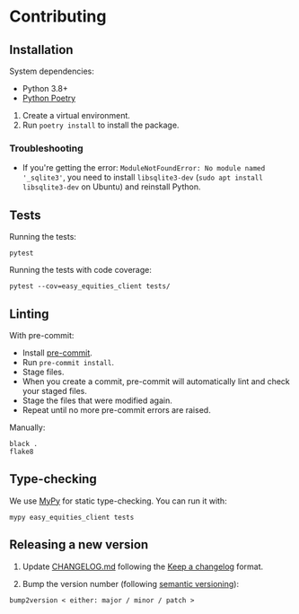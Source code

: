 # Contributing

## Installation

System dependencies:
- Python 3.8+
- [Python Poetry](https://python-poetry.org/docs/)

1. Create a virtual environment.
2. Run `poetry install` to install the package.

### Troubleshooting

- If you're getting the error: `ModuleNotFoundError: No module named '_sqlite3'`, you need to install `libsqlite3-dev` (`sudo apt install libsqlite3-dev` on Ubuntu) and reinstall Python.

## Tests

Running the tests:

```
pytest
```

Running the tests with code coverage:

```
pytest --cov=easy_equities_client tests/
```

## Linting

With pre-commit:

- Install [pre-commit](pre-commit.com/).
- Run `pre-commit install`.
- Stage files.
- When you create a commit, pre-commit will automatically lint and check your staged files.
- Stage the files that were modified again.
- Repeat until no more pre-commit errors are raised.

Manually:

```
black .
flake8
```

## Type-checking

We use [MyPy](https://mypy.readthedocs.io/en/latest/index.html) for static type-checking. You can run it with:

```
mypy easy_equities_client tests
```

## Releasing a new version

1. Update [CHANGELOG.md](./CHANGELOG.md) following the [Keep a changelog](https://keepachangelog.com/en/1.0.0/) format.

2. Bump the version number (following [semantic versioning](https://semver.org/)):

```
bump2version < either: major / minor / patch >
```